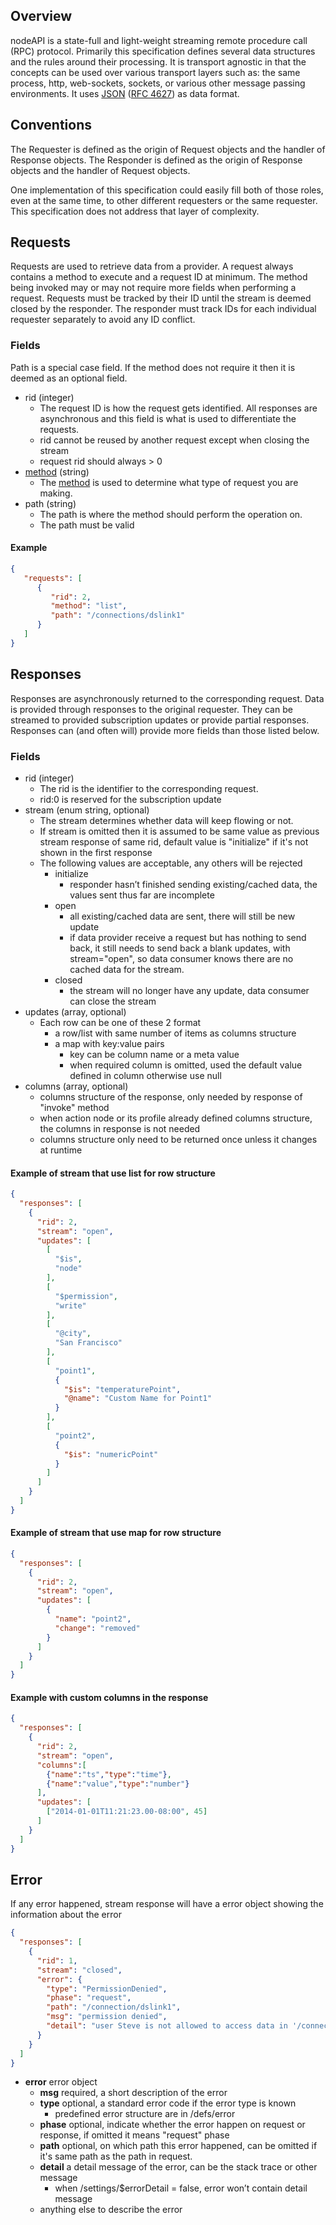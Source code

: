 ## Overview

nodeAPI is a state-full and light-weight streaming remote procedure call (RPC) protocol. Primarily this specification defines several data structures and the rules around their processing. It is transport agnostic in that the concepts can be used over various transport layers such as: the same process, http, web-sockets, sockets, or various other message passing environments. It uses [JSON](http://www.json.org/) ([RFC 4627](http://www.ietf.org/rfc/rfc4627.txt)) as data format.

## Conventions

The Requester is defined as the origin of Request objects and the handler of Response objects. 
The Responder is defined as the origin of Response objects and the handler of Request objects. 

One implementation of this specification could easily fill both of those roles, even at the same time, to other different requesters or the same requester. This specification does not address that layer of complexity.

## Requests

Requests are used to retrieve data from a provider. A request always contains a method to execute
and a request ID at minimum. The method being invoked may or may not require more fields when
performing a request. Requests must be tracked by their ID until the stream is deemed closed by the
responder. The responder must track IDs for each individual requester separately to avoid any ID conflict.

### Fields

Path is a special case field. If the method does not require it then it is deemed as an optional
field.

- rid (integer)
  - The request ID is how the request gets identified. All responses are asynchronous and this field
  is what is used to differentiate the requests.
  - rid cannot be reused by another request except when closing the stream
  - request rid should always > 0 
- [method](methods) (string)
  - The [method](methods) is used to determine what type of request you are making.
- path (string)
  - The path is where the method should perform the operation on.
  - The path must be valid

#### Example
```json
{
   "requests": [
      {
         "rid": 2,
         "method": "list",
         "path": "/connections/dslink1"
      }
   ]
}
```

## Responses

Responses are asynchronously returned to the corresponding request. Data is provided through
responses to the original requester. They can be streamed to provided subscription updates or provide
partial responses. Responses can (and often will) provide more fields than those listed below.

### Fields

- rid (integer)
  - The rid is the identifier to the corresponding request.
  - rid:0 is reserved for the subscription update
- stream (enum string, optional)
  - The stream determines whether data will keep flowing or not.
  - If stream is omitted then it is assumed to be same value as previous stream response of same rid, default value is "initialize" if it's not shown in the first response
  - The following values are acceptable, any others will be rejected
      - initialize
          - responder hasn’t finished sending existing/cached data, the values sent thus far are incomplete
      - open
          - all existing/cached data are sent, there will still be new update
          - if data provider receive a request but has nothing to send back, it still needs to send back a blank updates, with stream="open", so data consumer knows there are no cached data for the stream.
      - closed
          - the stream will no longer have any update, data consumer can close the stream
- updates (array, optional)
  - Each row can be one of these 2 format
    - a row/list with same number of items as columns structure
    - a map with key:value pairs
      - key can be column name or a meta value
      - when required column is omitted, used the default value defined in column otherwise use null
 - columns (array, optional)
   - columns structure of the response, only needed by response of "invoke" method
   - when action node or its profile already defined columns structure, the columns in response is not needed
   - columns structure only need to be returned once unless it changes at runtime

#### Example of stream that use list for row structure
```json
{
  "responses": [
    {
      "rid": 2,
      "stream": "open",
      "updates": [
        [
          "$is",
          "node"
        ],
        [
          "$permission",
          "write"
        ],
        [
          "@city",
          "San Francisco"
        ],
        [
          "point1",
          {
            "$is": "temperaturePoint",
            "@name": "Custom Name for Point1"
          }
        ],
        [
          "point2",
          {
            "$is": "numericPoint"
          }
        ]
      ]
    }
  ]
}
```
#### Example of stream that use map for row structure
```json
{
  "responses": [
    {
      "rid": 2,
      "stream": "open",
      "updates": [
        {
          "name": "point2",
          "change": "removed"
        }
      ]
    }
  ]
}
```
#### Example with custom columns in the response
```json
{
  "responses": [
    {
      "rid": 2,
      "stream": "open",
      "columns":[
        {"name":"ts","type":"time"},
        {"name":"value","type":"number"}
      ],
      "updates": [
        ["2014-01-01T11:21:23.00-08:00", 45]
      ]
    }
  ]
}
```
## Error
If any error happened, stream response will have a error object showing the information about the error
```json
{
  "responses": [
    {
      "rid": 1,
      "stream": "closed",
      "error": {
        "type": "PermissionDenied",
        "phase": "request",
        "path": "/connection/dslink1",
        "msg": "permission denied",
        "detail": "user Steve is not allowed to access data in '/connection/dslink1'"
      }
    }
  ]
}
```


 - **error** error object
   - **msg**  required, a short description of the error
   - **type**  optional, a standard error code if the error type is known
     - predefined error structure are in /defs/error
   - **phase**  optional, indicate whether the error happen on request or response, if omitted it means "request" phase
   - **path**  optional, on which path this error happened, can be omitted if it's same path as the path in request.
   - **detail**  a detail message of the error, can be the stack trace or other message
     - when /settings/$errorDetail = false, error won’t contain detail message
   - anything else to describe the error